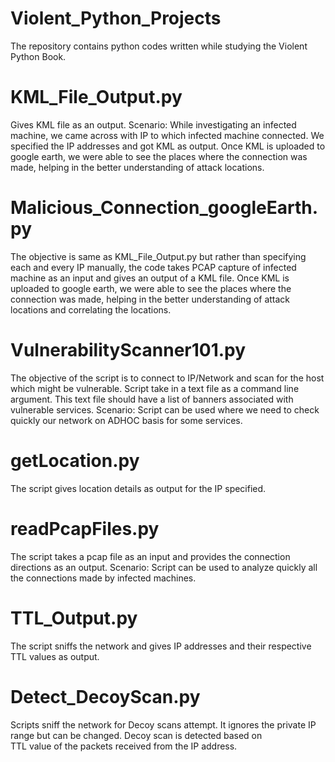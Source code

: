  
 # Violent_Python_Projects
The repository contains python codes written while studying the Violent Python Book. 


 # KML_File_Output.py
 Gives KML file as an output. Scenario: While investigating an infected machine, we came across with IP to which infected machine connected. We specified the IP addresses and got KML as output. Once KML is uploaded to google earth, we were able to see the places where the connection was made, helping in the better understanding of attack locations.
 
 # Malicious_Connection_googleEarth.py
 The objective is same as KML_File_Output.py but rather than specifying each and every IP manually, the code takes PCAP capture of infected machine as an input and gives an output of a KML file. Once KML is uploaded to google earth, we were able to see the places where the connection was made, helping in the better understanding of attack locations and correlating the locations.
 
 # VulnerabilityScanner101.py
 The objective of the script is to connect to IP/Network and scan for the host which might be vulnerable. Script take in a text file as a command line argument. This text file should have a list of banners associated with vulnerable services. 
 Scenario: Script can be used where we need to check quickly our network on ADHOC basis for some services.
 
 # getLocation.py
 The script gives location details as output for the IP specified.
 
 # readPcapFiles.py
 The script takes a pcap file as an input and provides the connection directions as an output. 
 Scenario: Script can be used to analyze quickly all the connections made by infected machines.
 
 # TTL_Output.py
 The script sniffs the network and gives IP addresses and their respective TTL values as output.
 
 
 # Detect_DecoyScan.py
 Scripts sniff the network for Decoy scans attempt. It ignores the private IP range but can be changed. Decoy scan is detected based on   
 TTL value of the packets received from the IP address.
